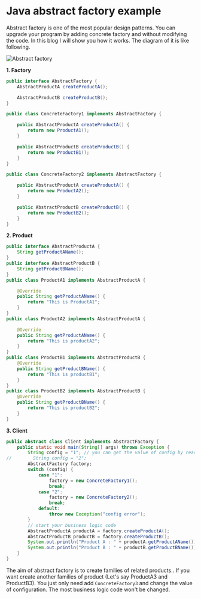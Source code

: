 # Java abstract factory example
Abstract factory is one of the most popular design patterns. You can upgrade your program by adding concrete factory 
and without modifying the code. In this blog I will show you how it works. The diagram of it is like following.

![Abstract factory](https://uploads.disquscdn.com/images/e7632db638de27d8ad222ac1f75edebd985ab482e207fce12f78ef5f29c68ae2.png)

**1. Factory**
```java
public interface AbstractFactory {
    AbstractProductA createProductA();

    AbstractProductB createProductB();
}

public class ConcreteFactory1 implements AbstractFactory {

    public AbstractProductA createProductA() {
        return new ProductA1();
    }

    public AbstractProductB createProductB() {
        return new ProductB1();
    }
}

public class ConcreteFactory2 implements AbstractFactory {

    public AbstractProductA createProductA() {
        return new ProductA2();
    }

    public AbstractProductB createProductB() {
        return new ProductB2();
    }
}
```

**2. Product**
```java
public interface AbstractProductA {
    String getProductAName();
}
public interface AbstractProductB {
    String getProductBName();
}
public class ProductA1 implements AbstractProductA {

    @Override
    public String getProductAName() {
        return "This is ProductA1";
    }
}
public class ProductA2 implements AbstractProductA {

    @Override
    public String getProductAName() {
        return "This is productA2";
    }
}
public class ProductB1 implements AbstractProductB {
    @Override
    public String getProductBName() {
        return "This is productB1";
    }
}
public class ProductB2 implements AbstractProductB {
    @Override
    public String getProductBName() {
        return "This is productB2";
    }
}
```
**3. Client**
```java
public abstract class Client implements AbstractFactory {
    public static void main(String[] args) throws Exception {
        String config = "1"; // you can get the value of config by reading config file
//        String config = "2";
        AbstractFactory factory;
        switch (config) {
            case "1":
                factory = new ConcreteFactory1();
                break;
            case "2":
                factory = new ConcreteFactory2();
                break;
            default:
                throw new Exception("config error");
        }
        // start your business logic code
        AbstractProductA productA = factory.createProductA();
        AbstractProductB productB = factory.createProductB();
        System.out.println("Product A : " + productA.getProductAName());
        System.out.println("Product B : " + productB.getProductBName());
    }
}
```
The aim of abstract factory is to create families of related products.. If you want create another families of product (Let's say
ProductA3 and ProductB3). You just only need add `ConcreteFactory3` and change the value of configuration. The most business 
logic code won't be changed.